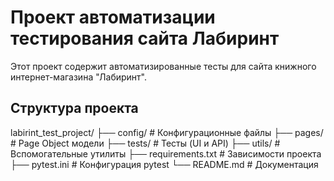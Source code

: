 # Проект автоматизации тестирования сайта Лабиринт

Этот проект содержит автоматизированные тесты для сайта книжного интернет-магазина "Лабиринт".

## Структура проекта
labirint_test_project/
├── config/ # Конфигурационные файлы
├── pages/ # Page Object модели
├── tests/ # Тесты (UI и API)
├── utils/ # Вспомогательные утилиты
├── requirements.txt # Зависимости проекта
├── pytest.ini # Конфигурация pytest
└── README.md # Документация